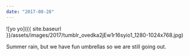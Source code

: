 ```yaml
---
date: "2017-08-28"
---
```


![yo yo]({{ site.baseurl }}/assets/images/2017/tumblr_ovedka2jEw1r16syio1_1280-1024x768.jpg)

Summer rain, but we have fun umbrellas so we are still going out.
